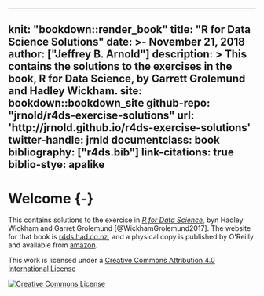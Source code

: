 
---
knit: "bookdown::render_book"
title: "R for Data Science Solutions"
date: >-
  November 21, 2018
author: ["Jeffrey B. Arnold"]
description: >
  This contains the solutions to the exercises in the book,
  R for Data Science, by Garrett Grolemund and Hadley Wickham.
site: bookdown::bookdown_site
github-repo: "jrnold/r4ds-exercise-solutions"
url: 'http\://jrnold.github.io/r4ds-exercise-solutions'
twitter-handle: jrnld
documentclass: book
bibliography: ["r4ds.bib"]
link-citations: true
biblio-stye: apalike
---

# Welcome {-}

This contains solutions to the exercise in [*R for Data Science*](http://amzn.to/2aHLAQ1), byn Hadley Wickham and Garret Grolemund [@WickhamGrolemund2017].
The website for that book is [r4ds.had.co.nz](http://r4ds.had.co.nz/), and a physical
copy is published by O'Reilly and available from [amazon](http://amzn.to/2aHLAQ1).

This work is licensed under a <a rel="license" href="http://creativecommons.org/licenses/by/4.0/">Creative Commons Attribution 4.0 International License</a>

<a rel="license" href="http://creativecommons.org/licenses/by/4.0/"><img alt="Creative Commons License" style="border-width:0" src="https://i.creativecommons.org/l/by/4.0/88x31.png" /></a><br />
